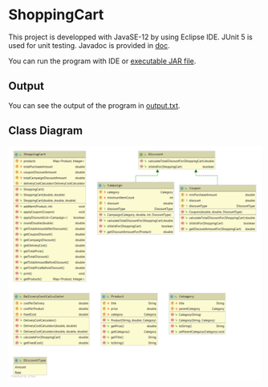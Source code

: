 # ShoppingCart
This project is developped with JavaSE-12 by using Eclipse IDE. JUnit 5 is used for unit testing. Javadoc is provided in [doc](doc).

You can run the program with IDE or [executable JAR file](ShoppingCart.jar).

## Output
You can see the output of the program in [output.txt](output.txt).

## Class Diagram
![alt text](https://github.com/burhanelgun/ShoppingCart/blob/master/class-diagram.png)








